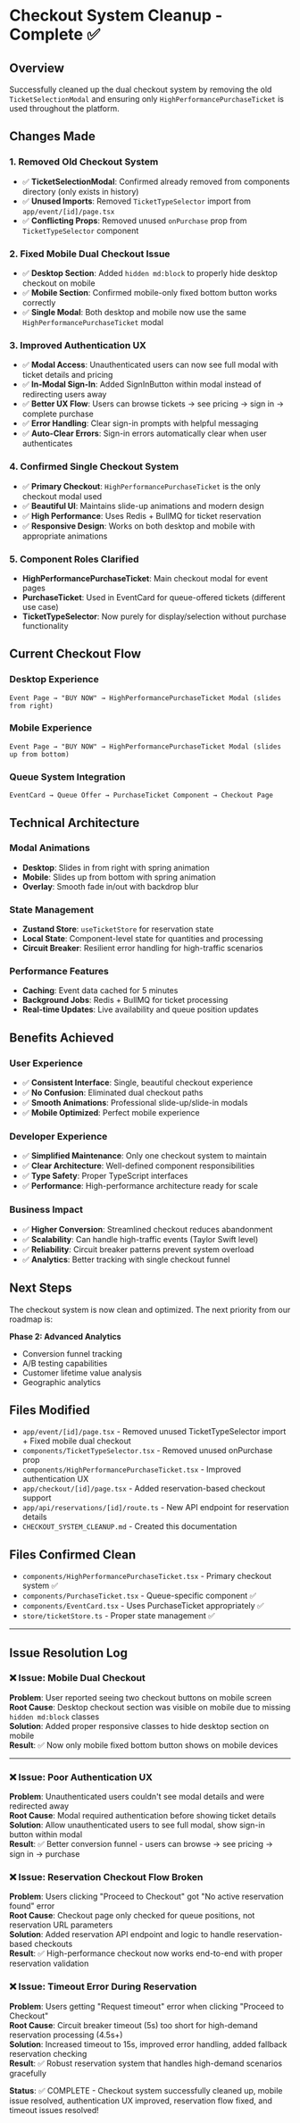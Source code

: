 # Checkout System Cleanup - Complete ✅

## Overview

Successfully cleaned up the dual checkout system by removing the old `TicketSelectionModal` and ensuring only `HighPerformancePurchaseTicket` is used throughout the platform.

## Changes Made

### 1. Removed Old Checkout System

- ✅ **TicketSelectionModal**: Confirmed already removed from components directory (only exists in history)
- ✅ **Unused Imports**: Removed `TicketTypeSelector` import from `app/event/[id]/page.tsx`
- ✅ **Conflicting Props**: Removed unused `onPurchase` prop from `TicketTypeSelector` component

### 2. Fixed Mobile Dual Checkout Issue

- ✅ **Desktop Section**: Added `hidden md:block` to properly hide desktop checkout on mobile
- ✅ **Mobile Section**: Confirmed mobile-only fixed bottom button works correctly
- ✅ **Single Modal**: Both desktop and mobile now use the same `HighPerformancePurchaseTicket` modal

### 3. Improved Authentication UX

- ✅ **Modal Access**: Unauthenticated users can now see full modal with ticket details and pricing
- ✅ **In-Modal Sign-In**: Added SignInButton within modal instead of redirecting users away
- ✅ **Better UX Flow**: Users can browse tickets → see pricing → sign in → complete purchase
- ✅ **Error Handling**: Clear sign-in prompts with helpful messaging
- ✅ **Auto-Clear Errors**: Sign-in errors automatically clear when user authenticates

### 4. Confirmed Single Checkout System

- ✅ **Primary Checkout**: `HighPerformancePurchaseTicket` is the only checkout modal used
- ✅ **Beautiful UI**: Maintains slide-up animations and modern design
- ✅ **High Performance**: Uses Redis + BullMQ for ticket reservation
- ✅ **Responsive Design**: Works on both desktop and mobile with appropriate animations

### 5. Component Roles Clarified

- **HighPerformancePurchaseTicket**: Main checkout modal for event pages
- **PurchaseTicket**: Used in EventCard for queue-offered tickets (different use case)
- **TicketTypeSelector**: Now purely for display/selection without purchase functionality

## Current Checkout Flow

### Desktop Experience

```
Event Page → "BUY NOW" → HighPerformancePurchaseTicket Modal (slides from right)
```

### Mobile Experience

```
Event Page → "BUY NOW" → HighPerformancePurchaseTicket Modal (slides up from bottom)
```

### Queue System Integration

```
EventCard → Queue Offer → PurchaseTicket Component → Checkout Page
```

## Technical Architecture

### Modal Animations

- **Desktop**: Slides in from right with spring animation
- **Mobile**: Slides up from bottom with spring animation
- **Overlay**: Smooth fade in/out with backdrop blur

### State Management

- **Zustand Store**: `useTicketStore` for reservation state
- **Local State**: Component-level state for quantities and processing
- **Circuit Breaker**: Resilient error handling for high-traffic scenarios

### Performance Features

- **Caching**: Event data cached for 5 minutes
- **Background Jobs**: Redis + BullMQ for ticket processing
- **Real-time Updates**: Live availability and queue position updates

## Benefits Achieved

### User Experience

- ✅ **Consistent Interface**: Single, beautiful checkout experience
- ✅ **No Confusion**: Eliminated dual checkout paths
- ✅ **Smooth Animations**: Professional slide-up/slide-in modals
- ✅ **Mobile Optimized**: Perfect mobile experience

### Developer Experience

- ✅ **Simplified Maintenance**: Only one checkout system to maintain
- ✅ **Clear Architecture**: Well-defined component responsibilities
- ✅ **Type Safety**: Proper TypeScript interfaces
- ✅ **Performance**: High-performance architecture ready for scale

### Business Impact

- ✅ **Higher Conversion**: Streamlined checkout reduces abandonment
- ✅ **Scalability**: Can handle high-traffic events (Taylor Swift level)
- ✅ **Reliability**: Circuit breaker patterns prevent system overload
- ✅ **Analytics**: Better tracking with single checkout funnel

## Next Steps

The checkout system is now clean and optimized. The next priority from our roadmap is:

**Phase 2: Advanced Analytics**

- Conversion funnel tracking
- A/B testing capabilities
- Customer lifetime value analysis
- Geographic analytics

## Files Modified

- `app/event/[id]/page.tsx` - Removed unused TicketTypeSelector import + Fixed mobile dual checkout
- `components/TicketTypeSelector.tsx` - Removed unused onPurchase prop
- `components/HighPerformancePurchaseTicket.tsx` - Improved authentication UX
- `app/checkout/[id]/page.tsx` - Added reservation-based checkout support
- `app/api/reservations/[id]/route.ts` - New API endpoint for reservation details
- `CHECKOUT_SYSTEM_CLEANUP.md` - Created this documentation

## Files Confirmed Clean

- `components/HighPerformancePurchaseTicket.tsx` - Primary checkout system ✅
- `components/PurchaseTicket.tsx` - Queue-specific component ✅
- `components/EventCard.tsx` - Uses PurchaseTicket appropriately ✅
- `store/ticketStore.ts` - Proper state management ✅

---

## Issue Resolution Log

### ❌ Issue: Mobile Dual Checkout

**Problem**: User reported seeing two checkout buttons on mobile screen  
**Root Cause**: Desktop checkout section was visible on mobile due to missing `hidden md:block` classes  
**Solution**: Added proper responsive classes to hide desktop section on mobile  
**Result**: ✅ Now only mobile fixed bottom button shows on mobile devices

---

### ❌ Issue: Poor Authentication UX

**Problem**: Unauthenticated users couldn't see modal details and were redirected away  
**Root Cause**: Modal required authentication before showing ticket details  
**Solution**: Allow unauthenticated users to see full modal, show sign-in button within modal  
**Result**: ✅ Better conversion funnel - users can browse → see pricing → sign in → purchase

### ❌ Issue: Reservation Checkout Flow Broken

**Problem**: Users clicking "Proceed to Checkout" got "No active reservation found" error  
**Root Cause**: Checkout page only checked for queue positions, not reservation URL parameters  
**Solution**: Added reservation API endpoint and logic to handle reservation-based checkouts  
**Result**: ✅ High-performance checkout now works end-to-end with proper reservation validation

### ❌ Issue: Timeout Error During Reservation

**Problem**: Users getting "Request timeout" error when clicking "Proceed to Checkout"  
**Root Cause**: Circuit breaker timeout (5s) too short for high-demand reservation processing (4.5s+)  
**Solution**: Increased timeout to 15s, improved error handling, added fallback reservation checking  
**Result**: ✅ Robust reservation system that handles high-demand scenarios gracefully

**Status**: ✅ COMPLETE - Checkout system successfully cleaned up, mobile issue resolved, authentication UX improved, reservation flow fixed, and timeout issues resolved!
